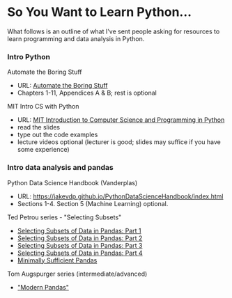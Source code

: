 # So You Want to Learn Python...

What follows is an outline of what I've sent people asking for resources to learn programming and data analysis in Python.

### Intro Python

Automate the Boring Stuff
* URL: [Automate the Boring Stuff](http://automatetheboringstuff.com/)
* Chapters 1-11, Appendices A & B; rest is optional

MIT Intro CS with Python
* URL: [MIT Introduction to Computer Science and Programming in Python](https://ocw.mit.edu/courses/electrical-engineering-and-computer-science/6-0001-introduction-to-computer-science-and-programming-in-python-fall-2016/lecture-slides-code/)
* read the slides
* type out the code examples
* lecture videos optional (lecturer is good; slides may suffice if you have some experience)

### Intro data analysis and pandas

Python Data Science Handbook (Vanderplas)
* URL: https://jakevdp.github.io/PythonDataScienceHandbook/index.html
* Sections 1-4. Section 5 (Machine Learning) optional.

Ted Petrou series - "Selecting Subsets"
* [Selecting Subsets of Data in Pandas: Part 1](https://medium.com/dunder-data/selecting-subsets-of-data-in-pandas-6fcd0170be9c)
* [Selecting Subsets of Data in Pandas: Part 2](https://medium.com/dunder-data/selecting-subsets-of-data-in-pandas-39e811c81a0c)
* [Selecting Subsets of Data in Pandas: Part 3](https://medium.com/dunder-data/selecting-subsets-of-data-in-pandas-part-3-d5704b4b9116)
* [Selecting Subsets of Data in Pandas: Part 4](https://medium.com/dunder-data/selecting-subsets-of-data-in-pandas-part-4-c4216f84d388)
* [Minimally Sufficient Pandas](https://medium.com/dunder-data/minimally-sufficient-pandas-a8e67f2a2428)

Tom Augspurger series (intermediate/advanced)
* ["Modern Pandas"](https://tomaugspurger.github.io/modern-1-intro.html)

